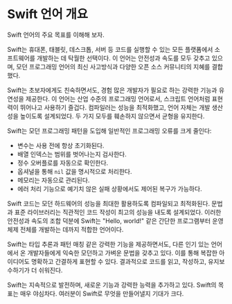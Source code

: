 # Swift 언어 개요

Swift 언어의 주요 목표를 이해해 보자.

Swift는 휴대폰, 태블릿, 데스크톱, 서버 등 코드를 실행할 수 있는 모든 플랫폼에서 소프트웨어를 개발하는 데 탁월한 선택이다. 이 언어는 안전성과 속도를 모두 갖추고 있으며, 모던 프로그래밍 언어의 최신 사고방식과 다양한 오픈 소스 커뮤니티의 지혜를 결합했다.

Swift는 초보자에게도 친숙하면서도, 경험 많은 개발자가 필요로 하는 강력한 기능과 유연성을 제공한다. 이 언어는 산업 수준의 프로그래밍 언어로서, 스크립트 언어처럼 표현력이 뛰어나고 사용하기 즐겁다. 컴파일러는 성능을 최적화했고, 언어 자체는 개발 생산성을 높이도록 설계되었다. 두 가지 모두를 훼손하지 않으면서 균형을 유지한다.

Swift는 모던 프로그래밍 패턴을 도입해 일반적인 프로그래밍 오류를 크게 줄인다:

- 변수는 사용 전에 항상 초기화된다.
- 배열 인덱스는 범위를 벗어나는지 검사한다.
- 정수 오버플로를 자동으로 확인한다.
- 옵셔널을 통해 `nil` 값을 명시적으로 처리한다.
- 메모리는 자동으로 관리된다.
- 에러 처리 기능으로 예기치 않은 실패 상황에서도 제어된 복구가 가능하다.

Swift 코드는 모던 하드웨어의 성능을 최대한 활용하도록 컴파일되고 최적화된다. 문법과 표준 라이브러리는 직관적인 코드 작성이 최고의 성능을 내도록 설계되었다. 이러한 안전성과 속도의 조합 덕분에 Swift는 "Hello, world!" 같은 간단한 프로그램부터 운영체제 전체를 개발하는 데까지 적합한 언어이다.

Swift는 타입 추론과 패턴 매칭 같은 강력한 기능을 제공하면서도, 다른 인기 있는 언어에서 온 개발자들에게 익숙한 모던하고 가벼운 문법을 갖추고 있다. 이를 통해 복잡한 아이디어도 명확하고 간결하게 표현할 수 있다. 결과적으로 코드를 읽고, 작성하고, 유지보수하기가 더 쉬워진다.

Swift는 지속적으로 발전하며, 새로운 기능과 강력한 능력을 추가하고 있다. Swift의 목표는 매우 야심차다. 여러분이 Swift로 무엇을 만들어낼지 기대가 크다.

<!--
이 소스 파일은 Swift.org 오픈 소스 프로젝트의 일부입니다.

Copyright (c) 2014 - 2022 Apple Inc. 및 Swift 프로젝트 기여자들
Apache License v2.0 및 Runtime Library Exception에 따라 라이선스가 부여됨

라이선스 정보는 https://swift.org/LICENSE.txt에서 확인할 수 있습니다.
Swift 프로젝트 기여자 목록은 https://swift.org/CONTRIBUTORS.txt에서 확인할 수 있습니다.
-->


